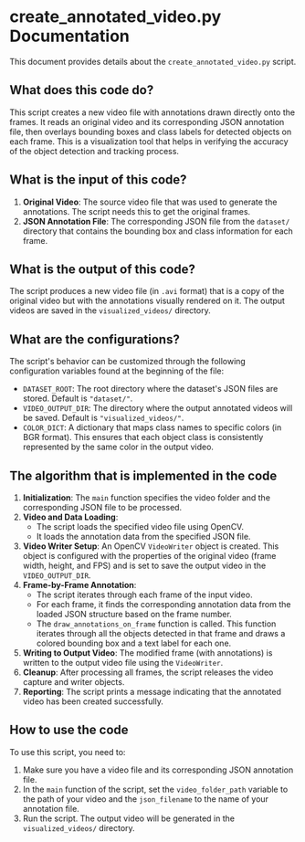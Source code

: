 # create_annotated_video.py Documentation

This document provides details about the `create_annotated_video.py` script.

## What does this code do?

This script creates a new video file with annotations drawn directly onto the frames. It reads an original video and its corresponding JSON annotation file, then overlays bounding boxes and class labels for detected objects on each frame. This is a visualization tool that helps in verifying the accuracy of the object detection and tracking process.

## What is the input of this code?

1.  **Original Video**: The source video file that was used to generate the annotations. The script needs this to get the original frames.
2.  **JSON Annotation File**: The corresponding JSON file from the `dataset/` directory that contains the bounding box and class information for each frame.

## What is the output of this code?

The script produces a new video file (in `.avi` format) that is a copy of the original video but with the annotations visually rendered on it. The output videos are saved in the `visualized_videos/` directory.

## What are the configurations?

The script's behavior can be customized through the following configuration variables found at the beginning of the file:

-   `DATASET_ROOT`: The root directory where the dataset's JSON files are stored. Default is `"dataset/"`.
-   `VIDEO_OUTPUT_DIR`: The directory where the output annotated videos will be saved. Default is `"visualized_videos/"`.
-   `COLOR_DICT`: A dictionary that maps class names to specific colors (in BGR format). This ensures that each object class is consistently represented by the same color in the output video.

## The algorithm that is implemented in the code

1.  **Initialization**: The `main` function specifies the video folder and the corresponding JSON file to be processed.
2.  **Video and Data Loading**:
    -   The script loads the specified video file using OpenCV.
    -   It loads the annotation data from the specified JSON file.
3.  **Video Writer Setup**: An OpenCV `VideoWriter` object is created. This object is configured with the properties of the original video (frame width, height, and FPS) and is set to save the output video in the `VIDEO_OUTPUT_DIR`.
4.  **Frame-by-Frame Annotation**:
    -   The script iterates through each frame of the input video.
    -   For each frame, it finds the corresponding annotation data from the loaded JSON structure based on the frame number.
    -   The `draw_annotations_on_frame` function is called. This function iterates through all the objects detected in that frame and draws a colored bounding box and a text label for each one.
5.  **Writing to Output Video**: The modified frame (with annotations) is written to the output video file using the `VideoWriter`.
6.  **Cleanup**: After processing all frames, the script releases the video capture and writer objects.
7.  **Reporting**: The script prints a message indicating that the annotated video has been created successfully.

## How to use the code

To use this script, you need to:
1.  Make sure you have a video file and its corresponding JSON annotation file.
2.  In the `main` function of the script, set the `video_folder_path` variable to the path of your video and the `json_filename` to the name of your annotation file.
3.  Run the script. The output video will be generated in the `visualized_videos/` directory.
